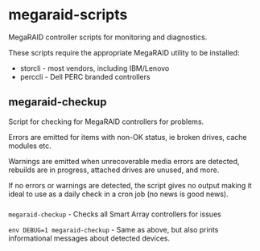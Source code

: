 # megaraid-scripts
MegaRAID controller scripts for monitoring and diagnostics.

These scripts require the appropriate MegaRAID utility to be installed:
* storcli - most vendors, including IBM/Lenovo
* perccli - Dell PERC branded controllers

## megaraid-checkup

Script for checking for MegaRAID controllers for problems.

Errors are emitted for items with non-OK status, ie broken drives, cache modules etc.

Warnings are emitted when unrecoverable media errors are detected, rebuilds are in progress, attached drives are unused, and more.

If no errors or warnings are detected, the script gives no output making it ideal to use as a daily check in a cron job (no news is good news).

###

`megaraid-checkup` - Checks all Smart Array controllers for issues

`env DEBUG=1 megaraid-checkup` - Same as above, but also prints informational messages about detected devices.
